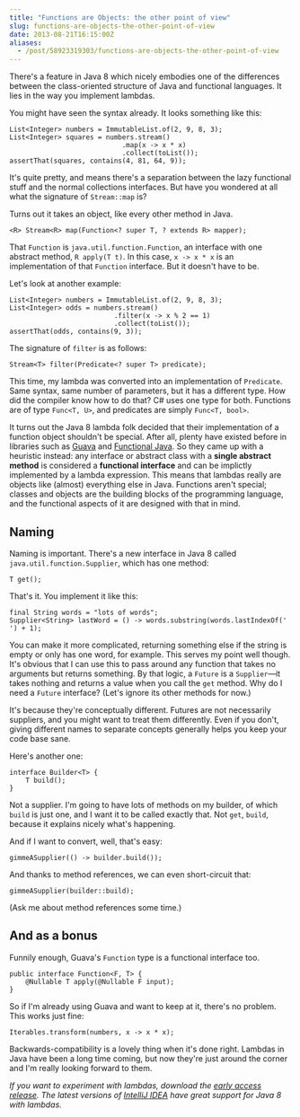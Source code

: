 ```yaml
---
title: "Functions are Objects: the other point of view"
slug: functions-are-objects-the-other-point-of-view
date: 2013-08-21T16:15:00Z
aliases:
  - /post/58923319303/functions-are-objects-the-other-point-of-view
---
```


There's a feature in Java 8 which nicely embodies one of the differences
between the class-oriented structure of Java and functional languages.
It lies in the way you implement lambdas.

You might have seen the syntax already. It looks something like this:

    List<Integer> numbers = ImmutableList.of(2, 9, 8, 3);
    List<Integer> squares = numbers.stream()
                                .map(x -> x * x)
                                .collect(toList());
    assertThat(squares, contains(4, 81, 64, 9));

It's quite pretty, and means there's a separation between the lazy
functional stuff and the normal collections interfaces. But have you
wondered at all what the signature of `Stream::map` is?

<!--more-->

Turns out it takes an object, like every other method in Java.

    <R> Stream<R> map(Function<? super T, ? extends R> mapper);

That `Function` is `java.util.function.Function`, an interface with one
abstract method, `R apply(T t)`. In this case, `x -> x * x` is an
implementation of that `Function` interface. But it doesn't have to be.

Let's look at another example:

    List<Integer> numbers = ImmutableList.of(2, 9, 8, 3);
    List<Integer> odds = numbers.stream()
                              .filter(x -> x % 2 == 1)
                              .collect(toList());
    assertThat(odds, contains(9, 3));

The signature of `filter` is as follows:

    Stream<T> filter(Predicate<? super T> predicate);

This time, my lambda was converted into an implementation of
`Predicate`. Same syntax, same number of parameters, but it has a
different type. How did the compiler know how to do that? C\# uses one
type for both. Functions are of type `Func<T, U>`, and predicates are
simply `Func<T, bool>`.

It turns out the Java 8 lambda folk decided that their implementation of
a function object shouldn't be special. After all, plenty have existed
before in libraries such as
[Guava](http://code.google.com/p/guava-libraries/) and [Functional
Java](http://functionaljava.org/). So they came up with a heuristic
instead: any interface or abstract class with a **single abstract
method** is considered a **functional interface** and can be implictly
implemented by a lambda expression. This means that lambdas really are
objects like (almost) everything else in Java. Functions aren't special;
classes and objects are the building blocks of the programming language,
and the functional aspects of it are designed with that in mind.

## Naming

Naming is important. There's a new interface in Java 8 called
`java.util.function.Supplier`, which has one method:

    T get();

That's it. You implement it like this:

    final String words = "lots of words";
    Supplier<String> lastWord = () -> words.substring(words.lastIndexOf(' ') + 1);

You can make it more complicated, returning something else if the string
is empty or only has one word, for example. This serves my point well
though. It's obvious that I can use this to pass around any function
that takes no arguments but returns something. By that logic, a `Future`
is a `Supplier`—it takes nothing and returns a value when you call the
`get` method. Why do I need a `Future` interface? (Let's ignore its
other methods for now.)

It's because they're conceptually different. Futures are not necessarily
suppliers, and you might want to treat them differently. Even if you
don't, giving different names to separate concepts generally helps you
keep your code base sane.

Here's another one:

    interface Builder<T> {
        T build();
    }

Not a supplier. I'm going to have lots of methods on my builder, of
which `build` is just one, and I want it to be called exactly that. Not
`get`, `build`, because it explains nicely what's happening.

And if I want to convert, well, that's easy:

    gimmeASupplier(() -> builder.build());

And thanks to method references, we can even short-circuit that:

    gimmeASupplier(builder::build);

(Ask me about method references some time.)

## And as a bonus

Funnily enough, Guava's `Function` type is a functional interface too.

    public interface Function<F, T> {
        @Nullable T apply(@Nullable F input);
    }

So if I'm already using Guava and want to keep at it, there's no
problem. This works just fine:

    Iterables.transform(numbers, x -> x * x);

Backwards-compatibility is a lovely thing when it's done right. Lambdas
in Java have been a long time coming, but now they're just around the
corner and I'm really looking forward to them.

_If you want to experiment with lambdas, download the [early access
release](http://jdk8.java.net/lambda/). The latest versions of [IntelliJ
IDEA](http://www.jetbrains.com/idea/) have great support for Java 8 with
lambdas._
